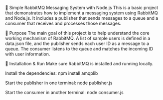 📨 Simple RabbitMQ Messaging System with Node.js
This is a basic project that demonstrates how to implement a messaging system using RabbitMQ and Node.js. It includes a publisher that sends messages to a queue and a consumer that receives and processes those messages.

🎯 Purpose
The main goal of this project is to help understand the core working mechanism of RabbitMQ. A list of sample users is defined in a data.json file, and the publisher sends each user ID as a message to a queue. The consumer listens to the queue and matches the incoming ID with user information.

🚀 Installation & Run
Make sure RabbitMQ is installed and running locally.


Install the dependencies:
npm install amqplib

Start the publisher in one terminal:
node publisher.js

Start the consumer in another terminal:
node consumer.js
